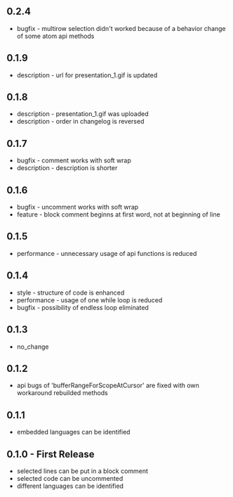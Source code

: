 ## 0.2.4
* bugfix - multirow selection didn't worked because of a behavior change of some atom api methods
## 0.1.9
* description - url for presentation_1.gif is updated
## 0.1.8
* description - presentation_1.gif was uploaded
* description - order in changelog is reversed
## 0.1.7
* bugfix - comment works with soft wrap
* description - description is shorter
## 0.1.6
* bugfix - uncomment works with soft wrap
* feature - block comment beginns at first word, not at beginning of line
## 0.1.5
* performance - unnecessary usage of api functions is reduced
## 0.1.4
* style - structure of code is enhanced
* performance - usage of one while loop is reduced
* bugfix - possibility of endless loop eliminated
## 0.1.3
* no_change
## 0.1.2
* api bugs of 'bufferRangeForScopeAtCursor' are fixed with own workaround rebuilded methods
## 0.1.1
* embedded languages can be identified
## 0.1.0 - First Release
* selected lines can be put in a block comment
* selected code can be uncommented
* different languages can be identified
